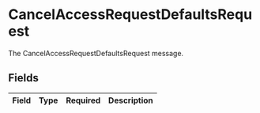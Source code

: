 # CancelAccessRequestDefaultsRequest

The CancelAccessRequestDefaultsRequest message.


## Fields

| Field       | Type        | Required    | Description |
| ----------- | ----------- | ----------- | ----------- |